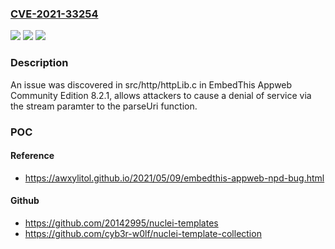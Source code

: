 ### [CVE-2021-33254](https://cve.mitre.org/cgi-bin/cvename.cgi?name=CVE-2021-33254)
![](https://img.shields.io/static/v1?label=Product&message=n%2Fa&color=blue)
![](https://img.shields.io/static/v1?label=Version&message=n%2Fa&color=blue)
![](https://img.shields.io/static/v1?label=Vulnerability&message=n%2Fa&color=brighgreen)

### Description

An issue was discovered in src/http/httpLib.c in EmbedThis Appweb Community Edition 8.2.1, allows attackers to cause a denial of service via the stream paramter to the parseUri function.

### POC

#### Reference
- https://awxylitol.github.io/2021/05/09/embedthis-appweb-npd-bug.html

#### Github
- https://github.com/20142995/nuclei-templates
- https://github.com/cyb3r-w0lf/nuclei-template-collection

